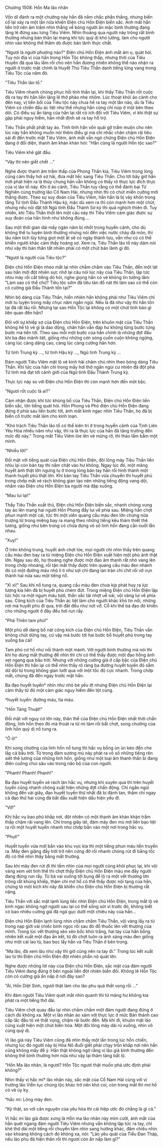




Chương 1508: Hồn Ma lão nhân


Vốn dĩ đánh ra một chưởng này hắn đã nắm chắc phần thắng, nhưng biến cố lại xảy ra một lần nữa khiến Điện chủ Hồn Điện biến sắc. Ánh mắt hắn liền trở nên âm trầm nhìn thẳng về bóng người ăn mặc bình thường đang lặng lẽ đứng sau lưng Tiêu Viêm. Nhìn thoáng qua người này trông rất bình thường nhưng bản thân lại mang khí tức quỷ dị khó lường, làm cho người nhìn vào không thể thăm dò được bản lãnh thực chất.

"Ngươi là người phương nào?" Điện chủ Hồn Điện ánh mắt âm u, quát hỏi. Tuy nói địa vị của hắn trong Hồn Tộc không thấp, nhưng thời của Tiêu Huyền đã qua lâu lắm rồi cho nên hắn đương nhiên không thể nào nhận ra người ở trước mặt chính là Huyết Thủ Tiêu Thần danh tiếng lừng vang trong Tiêu Tộc của năm đó.

"Tiêu Thần lão tổ."

Tiêu Viêm nhanh chóng phục hồi tinh thần lại, khi thấy Tiêu Thần rốt cuộc đã ra tay thì hắn liền lặng lẽ thở phào nhẹ nhõm. Lúc thoát khỏi ảo cảnh cho đến nay, vị tiền bối của Tiêu tộc này chưa hề ra tay một lần nào, dù là Tiêu Viêm có chiến đấu ác liệt như thế nhưng hắn cũng chỉ núp ở một bên theo dõi. Có điều sự ẩn tàng của hắn lại rất có ích đối với Tiêu Viêm, vì khi thật sự gặp phải nguy hiểm, hắn nhất định sẽ ra tay hỗ trợ.

Tiêu Thần phất phất tay áo. Tính tình hắn vốn quái gở trầm muộn cho nên lúc này hắn không muốn nói thêm điều gì mà chỉ nhấc chân chậm rãi tiêu sái đi đến trước mặt Tiêu Viêm, ánh mắt vẫn ngó chừng Điện chủ Hồn Điện đang ở đối diện, thanh âm khàn khàn hỏi: "Hắn cũng là người Hồn tộc sao?"

Tiêu Viêm khẽ gật đầu.

"Vậy thì nên giết chết …"

Nghe được thanh âm trầm thấp của Phong Thần kia, Tiêu Viêm trong lòng cũng cảm thấy hơi sợ hãi, đưa mắt liếc sang Tiêu Thần. Cho tới bây giờ hắn mới phát hiện ra là thủy chung hắn vẫn không có thấy rõ thực lực đích thực của vị lão tổ này. Khi ở ảo cảnh, Tiêu Thần tuy rằng có thể đánh bại Tử Nghiên cùng trưởng lão Cố Nam Hải, nhưng nhìn thì có chút miễn cưỡng mới thắng được. Theo sự suy đoán của Tiêu Viêm, hắn hẳn là bị vây khốn trong tầng Tứ tinh Đấu Thánh Hậu kỳ, mặc dù xem ra thì còn mạnh hơn một chút, nhưng nếu nói đặt tới Ngũ tinh Đấu Thánh Sơ kỳ thì quá nghịch thiên đi. Tuy nhiên, khi Tiêu Thần thốt lên một câu này thì Tiêu Viêm cảm giác đươc sự suy đoán của hắn hình như không đúng….

Sau một thời gian dài mấy ngàn năm bị nhốt trong huyễn cảnh, cho dù không thể tu luyện bình thường nhưng nói đến việc nước chảy đá mòn, thì lâu năm tích lũy từng giọt một ắt sẽ có ngày thành tựu, vẫn như cũ có thể khiến người khác cảm thấy hoảng sợ. Xem ra, Tiêu Thần lão tổ này dám nói như vậy thì bản thân tất nhiên phải có một chút bản lãnh gì đó.

"Ngươi là người của Tiêu tộc?"

Điện chủ Hồn Điện nheo mắt lại nhìn chằm chằm vào Tiêu Thần, đến một lát sau hắn mới đột nhiên sực nhớ lại câu nói lúc nãy của Tiêu Thần, lập tức nhíu mày rồi cất tiếng dò hỏi, nghe giọng hắn có vẻ không tin tưởng lắm: "Làm sao có thể chứ? Tiêu tộc sớm đã tiêu tàn đổ nát thì làm sao có thể còn có cường giả Đấu Thánh tồn tại?"

Nhìn bộ dáng của Tiêu Thần, hiển nhiên hắn không phải như Tiêu Viêm chỉ mới tu luyện trong mấy chục năm ngắn ngủi. Nếu là đã như vậy thì hắn tồn tại đã rất lâu rồi. Nhưng tại sao Hồn Tộc lại không có một chút tình báo gì liên quan đến hắn?

Đối với sự khiếp sợ của Điện chủ Hồn Điện, trên khuôn mặt của Tiêu Thần không hề tỏ vẻ gì là dao động, chân hắn vẫn đạp hư không từng bước từng bước mà tiến tới. Theo sau mỗi một bước của hắn chính là những đợt đấu khí ba đào mãnh liệt, giống như những cơn sóng cuồn cuộn không ngừng, càng lúc càng dâng cao, càng lúc càng cường hãn hơn.

Tứ tinh Trung kỳ …, tứ tinh Hậu kỳ …, Ngũ tinh Trung kỳ …

Đám người Tiêu Viêm mặt lộ vẻ kinh hãi chăm chú nhìn theo bóng dáng Tiêu Thần. Khí tức của hắn chỉ trong mấy hơi thở ngắn ngủi cư nhiên đã đột phá Tứ tinh mà đạt tới cảnh giới của Ngũ tinh Đấu Thánh Trung kỳ.

Thực lực này so với Điện chủ Hồn Điện thì còn mạnh hơn đến một bậc.

"Ngươi rốt cuộc là ai?"

Cảm nhận được khí tức khủng bố của Tiêu Thần, Điện chủ Hồn Điện liền biến sắc, lớn tiếng quát hỏi. Hồn Phong và Phó điện chủ Hồn Điện đang đứng ở phía sau liền bước tới, ánh mắt kinh ngạc nhìn Tiêu Thần, họ đã bị biến cố trước mắt làm cho kinh loạn.

"Khó trách Tiêu Thần lão tổ có thể kiên trì ở trong huyễn cảnh của Tịnh Liên Yêu Hỏa nhiều năm như vậy, thì ra là thực lực của hắn đã tăng trưởng đến mức độ này." Trong mắt Tiêu Viêm lóe lên vẻ mừng rỡ, thì thào lẩm bẩm một mình.

"Nhiều lời!"

Đối mặt với tiếng quát của Điện chủ Hồn Điện, đôi lông mày Tiêu Thần liền nhíu lại còn bàn tay thì nắm chặt vào hư không. Ngay lúc đó, một mảng huyết ảnh thật lớn ngưng tụ ở trong lòng bàn tay hắn rồi hình thành một thanh huyết phủ thật lớn. Khi bàn tay Tiêu Thần vừa chuyển thì huyết phủ trong chớp mắt xé rách không gian tạo nên những tiếng động vang dội, nhắm vào Điện chủ Hồn Điện ba người mà đập xuống.

"Mau lui lại!"

Thấy Tiêu Thần xuất thủ, Điện chủ Hồn Điện biến sắc, nhanh chóng vung tay áo lên mang hai người Hồn Phong đẩy lui về phía sau. Miệng hắn chợt phun mạnh một cái, tức thì một viên quang cầu màu đen lớn chừng nửa trượng từ trong miệng bay ra mang theo những tiếng kêu thảm thiết thê lương, giống như bên trong có chứa đựng vô số linh hồn đang cắn nuốt lẫn nhau.

"Xuy!"

Ở trên không trung, huyết ảnh chợt lóe, mọi người chỉ nhìn thấy trên quang cầu màu đen bay ra từ miệng Điện chủ Hồn Điện xuất hiện một phủ ảnh thật lớn. Ngay sau đó, họ thoáng nghe được một đạo âm thanh rất nhỏ vang lên trong chớp nhoáng, rồi tận mắt thấy được trên quang cầu màu đen nhánh đó có một đường máu nhỏ li ti như sợi chỉ đang lan tràn chi chít rồi vỡ vụn thành hai nửa sau một tiếng nổ.

"Xì xì!" Sau khi nổ tung ra, quang cầu màu đen chưa kịp phát huy ra lực lượng kia liền đã bị huyết phủ chém đứt. Trong miệng Điện chủ Hồn Điện lập tức hộc ra một ngụm máu tươi, thần sắc tái nhợt uể oải, vội vàng lui về phía sau. Công kích của Tiêu Thần ác liệt làm cho người khác khó tin nổi, những nơi mà huyết phủ đi qua, trời đất đều như nứt vỡ. Cỗ khí thế bá đạo đó khiến cho những người ở đây đều hơi run rẩy.

"Phá Thiên tam phủ!"

Một phủ dễ dàng bổ nát công kích của Điện chủ Hồn Điện, Tiêu Thần vẫn không chút dừng tay, cứ vậy mà bước tới hai bước bổ huyết phủ trong tay xuống ba cái!

Tam phủ cơ hồ như nối thành một mảnh. Với người bình thường mà nói thì khi họ dùng mắt thường để nhìn thì chỉ có thể thấy được một đạo hồng ảnh xẹt ngang qua bầu trời. Nhưng với những cường giả ở cấp bậc của Điện chủ Hồn Điện thì hắn lại có thể nhìn thấy rõ ràng ba đường huyết tuyến đỏ sẫm dữ dội từ trong không gian lướt qua với một tốc độ cực nhanh. Trong chớp mắt, chúng đã đến ngay trước mặt hắn.

Ba đạo huyết tuyến* nhìn như nhỏ bé yếu ớt nhưng Điện chủ Hồn Điện lại cảm thấy từ đó một cảm giác nguy hiểm đến tột cùng.

*huyết tuyến: đường máu, tia máu.

"Hồn Táng Thuật!"

Đối mặt với nguy cơ lớn này, thân thể của Điện chủ Hồn Điện nhất thời chấn động, linh hồn theo đó mà thoát ra từ mi tâm rồi bất chợt, song chưởng của linh hồn quỷ dị nổ tung ra.

"Ô ô!"

Khi song chưởng của linh hồn nổ tung thì hắc vụ bỗng ùn ùn kéo đến che lấp cả bầu trời. Từ trong đám sương mù này phát ra vô số những tiếng rên siết thê lương của những linh hồn, giống như một loại âm thanh thần bí đang điên cuồng chui sâu vào trong não bộ của con người.

"Phanh! Phanh! Phanh!"

Ba đạo huyết tuyến xé rách làn hắc vụ, nhưng khi xuyên qua thì trên huyết tuyến cũng nhanh chóng xuất hiện những đợt chấn động. Chỉ ngắn ngủi không đến vài giây, đạo huyết tuyến thứ nhất đã bị đánh tan, thậm chí ngay cả đạo thứ hai cũng đã bắt đầu xuất hiện dấu hiện yếu đi.

"Vỡ!"

Khi hắc vụ bao phủ khắp nơi, đột nhiên có một thanh âm khàn khàn trầm thấp chậm rãi vang lên. Chỉ trong giây lát, đám mây đen mù mịt liền bạo liệt ra rồi một huyết tuyến nhanh như chớp bắn vào một nơi trong hắc vụ.

"Phụt!"

Huyết tuyến vừa mới bắn vào khu vực kia thì một tiếng phun máu liền truyền ra. Mây đen giăng đầy trời trở nên cứng đờ rồi nhanh chóng rút đi bằng tốc độ có thể nhìn thấy bằng mắt thường.

Sau khi mây đen rút đi thì tầm nhìn của mọi người cũng khôi phục lại, khi vội vàng xem xét tình thế thì chợt thấy Điện chủ Hồn Điện máu me đầy người đang đứng run rẩy. Từ bả vai xuống tới bụng để lộ ra một vết thương lớn trông rất khủng khiếp, thậm chí mơ hồ có thể thấy được nội tạng của hắn, chứng tỏ một kích khi nãy đã khiến cho Điện chủ Hồn Điện bị thương rất nặng.

Tiêu Thần với sắc mặt lạnh lùng liếc nhìn Điện chủ Hồn Điện, trong mắt lộ vẻ kinh ngạc không ngờ người sau lại có thể sống sót vì trước đó, không biết có bao nhiêu cường giả đã ngã gục dưới một chiêu này của hắn...

Điện chủ Hồn Điện lạnh lùng nhìn chằm chằm Tiêu Thần, vội vàng lấy ra từ trong nạp giới vài chiếc bình ngọc rồi sau đó đổ thuốc lên vết thương của mình. Trong lúc vết thương xèo xèo bốc khói trắng, hai tay của hắn bỗng nhiên kết xuất một đạo ấn kết, từ đó chợt tuôn ra ánh sáng màu đen giống như một cái lao tù, bao bọc lấy hắn và Tiêu Thần ở bên trong.

"Ma lão, đã xem lâu như vậy thì giờ cũng nên ra tay đi." Trong lúc kết xuất lao tù thì Điện chủ Hồn Điện đột nhiên phẫn nộ quát lớn.

Nghe được những lời này của Điện chủ Hồn Điện, sắc mặt của đám người Tiêu Viêm đang đứng ở bên ngoài liền đột nhiên biến đổi. Không lẽ Hồn Tộc còn có cường giả ẩn nấp ở nơi đây sao?

"Ài, Hồn Diệt Sinh, ngươi thật làm cho lão phu quá thất vọng rồi …"

Khi đám người Tiêu Viêm quét mắt nhìn quanh thì từ mảng hư không kia phát ra một tiếng thở dài.

Tiêu Viêm chợt quay đầu lại nhìn chằm chằm một đám người đang đứng ở cách đó không xa. Một vị lão nhân áo xám với thực lực ở mức Bán thánh cao cấp lắc đầu tỏ vẻ thất vọng, chậm rãi bước đến. Mà khi đi, khuôn mặt lão cũng xuất hiện một chút biến hóa. Một đôi lông mày dài rũ xuống, nhìn vô cùng quỷ dị.

Vị lão giả này Tiêu Viêm cũng đã nhìn thấy một lần trong lúc hỗn chiến, nhưng lúc đó người này bị Hỏa Nô đuổi giết phải chạy trốn khắp nơi nên hắn cũng không mấy để ý. Hắn thật không ngờ rằng vị lão giả bình thường đến không thể bình thường hơn nữa như vậy lại thâm tàng bất lộ.

"Hồn Ma lão nhân, là ngươi? Hồn Tộc ngươi thật muốn phá ước định phải không?"

Nhìn thấy vị hắc mi* lão nhân này, sắc mặt của Cổ Nam Hải cùng với vị trưởng lão Viễn tục chủng tộc khác trở nên khó coi, còn trong mắt thì mơ hồ có vẻ úy kỵ.

*hắc mi: Lông mày đen.

"Kỳ thật, so với căn nguyên của yêu hỏa thì cái hiệp ước đó chẳng là gì cả."

Vị hắc mi lão giả được xưng là Hồn ma lão nhân này mỉm cười, ánh mắt của hắn quét ngang đám người Tiêu Viêm nhưng vẫn không lập tức ra tay, chỉ khẽ thở dài một tiếng rồi chuyển tầm nhìn sang hướng khác, đăm chiêu nhìn vào khoảng không cách đó không xa, nói: "Lão yêu quái của Tiểu Đan Tháp, nếu lão phu đã hiện thân rồi thì ngươi còn ẩn nấp làm gì?"




